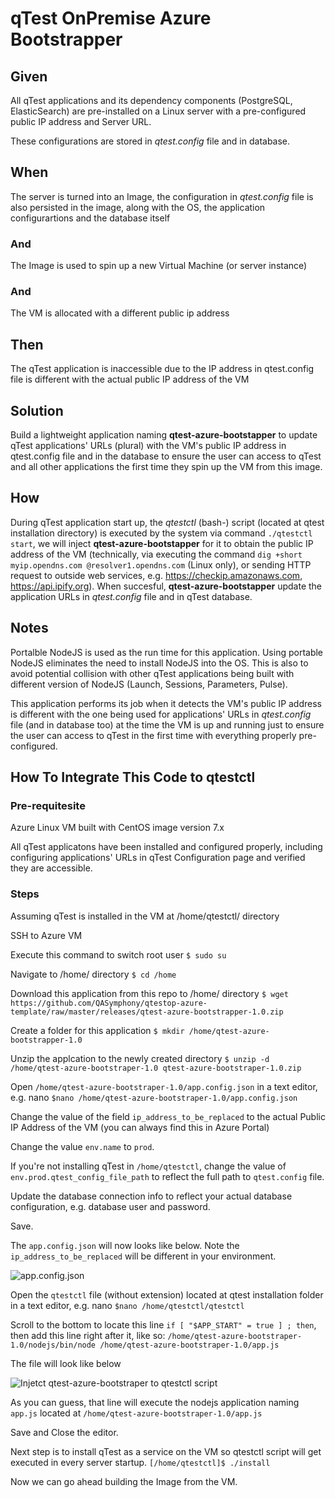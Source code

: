 # qTest OnPremise Azure Bootstrapper

## Given
All qTest applications and its dependency components (PostgreSQL, ElasticSearch) are pre-installed on a Linux server with a pre-configured public IP address and Server URL.

These configurations are stored in *qtest.config* file and in database.

## When
The server is turned into an Image, the configuration in *qtest.config* file is also persisted in the image, along with the OS, the application configurartions and the database itself

### And
The Image is used to spin up a new Virtual Machine (or server instance)

### And
The VM is allocated with a different public ip address

## Then
The qTest application is inaccessible due to the IP address in qtest.config file is different with the actual public IP address of the VM

## Solution
Build a lightweight application naming **qtest-azure-bootstapper** to update qTest applications' URLs (plural) with the VM's public IP address in qtest.config file and in the database to ensure the user can access to qTest and all other applications the first time they spin up the VM from this image.

## How
During qTest application start up, the *qtestctl* (bash-) script (located at qtest installation directory) is executed by the system via command `./qtestctl start`, we will inject **qtest-azure-bootstapper** for it to obtain the public IP address of the VM (technically, via executing the command ```dig +short myip.opendns.com @resolver1.opendns.com``` (Linux only), or sending HTTP request to outside web services, e.g. https://checkip.amazonaws.com, https://api.ipify.org). When succesful, **qtest-azure-bootstapper** update the application URLs in *qtest.config* file and in qTest database.

## Notes
Portalble NodeJS is used as the run time for this application. Using portable NodeJS eliminates the need to install NodeJS into the OS. This is also to avoid potential collision with other qTest applications being built with different version of NodeJS (Launch, Sessions, Parameters, Pulse).

This application performs its job when it detects the VM's public IP address is different with the one being used for applications' URLs in *qtest.config* file (and in database too) at the time the VM is up and running just to ensure the user can access to qTest in the first time with everything properly pre-configured.

## How To Integrate This Code to qtestctl

### Pre-requitesite
Azure Linux VM built with CentOS image version 7.x

All qTest applicatons have been installed and configured properly, including configuring applications' URLs in qTest Configuration page and verified they are accessible.

### Steps
Assuming qTest is installed in the VM at /home/qtestctl/ directory

SSH to Azure VM

Execute this command to switch root user
```$ sudo su```

Navigate to /home/ directory
```$ cd /home```

Download this application from this repo to /home/ directory
```$ wget https://github.com/QASymphony/qtestop-azure-template/raw/master/releases/qtest-azure-bootstrapper-1.0.zip```

Create a folder for this application
```$ mkdir /home/qtest-azure-bootstrapper-1.0```

Unzip the applcation to the newly created directory
```$ unzip -d /home/qtest-azure-bootstraper-1.0 qtest-azure-bootstraper-1.0.zip```

Open `/home/qtest-azure-bootstraper-1.0/app.config.json` in a text editor, e.g. nano
```$nano /home/qtest-azure-bootstraper-1.0/app.config.json```

Change the value of the field `ip_address_to_be_replaced` to the actual Public IP Address of the VM (you can always find this in Azure Portal)

Change the value `env.name` to `prod`.

If you're not installing qTest in `/home/qtestctl`, change the value of `env.prod.qtest_config_file_path` to reflect the full path to `qtest.config` file.

Update the database connection info to reflect your actual database configuration, e.g. database user and password.

Save.

The `app.config.json` will now looks like below. Note the `ip_address_to_be_replaced` will be different in your environment.

![app.config.json](/qtest-azure-bootstrapper/docs/app.config.json.png)

Open the `qtestctl` file (without extension) located at qtest installation folder in a text editor, e.g. nano
```$nano /home/qtestctl/qtestctl```

Scroll to the bottom to locate this line `if [ "$APP_START" = true ] ; then`, then add this line right after it, like so:
```/home/qtest-azure-bootstraper-1.0/nodejs/bin/node /home/qtest-azure-bootstraper-1.0/app.js```

The file will look like below

![Injetct qtest-azure-bootstraper to qtestctl script](/qtest-azure-bootstrapper/docs/injection.png)

As you can guess, that line will execute the nodejs application naming `app.js` located at `/home/qtest-azure-bootstraper-1.0/app.js`

Save and Close the editor.

Next step is to install qTest as a service on the VM so qtestctl script will get executed in every server startup.
```[/home/qtestctl]$ ./install```

Now we can go ahead building the Image from the VM.
